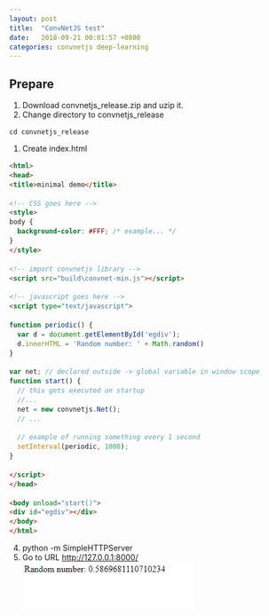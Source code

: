 ```yaml
---
layout: post
title:  "ConvNetJS test"
date:   2018-09-21 00:01:57 +0800
categories: convnetjs deep-learning
---
```

## Prepare

1. Download convnetjs_release.zip and uzip it.
1. Change directory to convnetjs_release
```
cd convnetjs_release
```
1. Create index.html  

```html
<html>
<head>
<title>minimal demo</title>
 
<!-- CSS goes here -->
<style>
body {
  background-color: #FFF; /* example... */
}
</style>
 
<!-- import convnetjs library -->
<script src="build\convnet-min.js"></script>
 
<!-- javascript goes here -->
<script type="text/javascript">
 
function periodic() {
  var d = document.getElementById('egdiv');
  d.innerHTML = 'Random number: ' + Math.random()
}
 
var net; // declared outside -> global variable in window scope
function start() {
  // this gets executed on startup
  //... 
  net = new convnetjs.Net();
  // ...
 
  // example of running something every 1 second
  setInterval(periodic, 1000);
}
 
</script>
</head>
 
<body onload="start()">
<div id="egdiv"></div>
</body>
</html>

```

4. python -m SimpleHTTPServer
5. Go to URL http://127.0.0.1:8000/  
![convnetjs-simple](/assets/convnetjs-simple.PNG)
